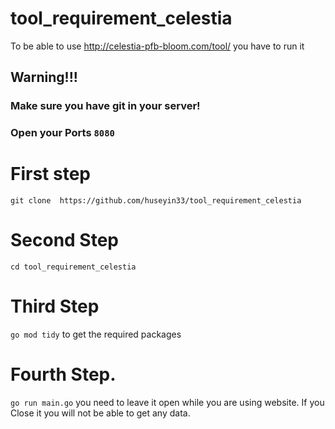 # tool_requirement_celestia
To be able to use http://celestia-pfb-bloom.com/tool/ you have to run it

## Warning!!!
### Make sure you have git in your server!
### Open your Ports `8080`

# First step
`git clone  https://github.com/huseyin33/tool_requirement_celestia`

# Second Step
`cd tool_requirement_celestia`

# Third Step
`go mod tidy` to get the required packages

# Fourth Step.
`go run main.go` you need to leave it open while you are using website. If you Close it you will not be able to get any data.
